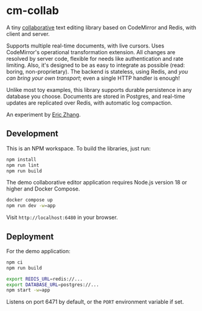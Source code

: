# cm-collab

A tiny [collaborative](https://codemirror.net/examples/collab/) text editing
library based on CodeMirror and Redis, with client and server.

Supports multiple real-time documents, with live cursors. Uses CodeMirror's
operational transformation extension. All changes are resolved by server code,
flexible for needs like authentication and rate limiting. Also, it's designed to
be as easy to integrate as possible (read: boring, non-proprietary). The backend
is stateless, using Redis, and _you can bring your own transport_; even a single
HTTP handler is enough!

Unlike most toy examples, this library supports durable persistence in any
database you choose. Documents are stored in Postgres, and real-time updates are
replicated over Redis, with automatic log compaction.

An experiment by [Eric Zhang](https://www.ekzhang.com/).

## Development

This is an NPM workspace. To build the libraries, just run:

```bash
npm install
npm run lint
npm run build
```

The demo collaborative editor application requires Node.js version 18 or higher
and Docker Compose.

```bash
docker compose up
npm run dev -w=app
```

Visit `http://localhost:6480` in your browser.

## Deployment

For the demo application:

```bash
npm ci
npm run build

export REDIS_URL=redis://...
export DATABASE_URL=postgres://...
npm start -w=app
```

Listens on port 6471 by default, or the `PORT` environment variable if set.

